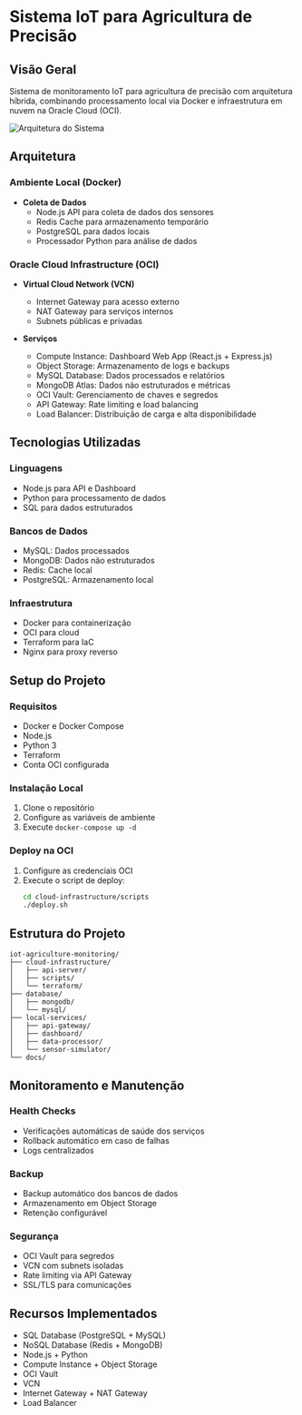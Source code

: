 # Sistema IoT para Agricultura de Precisão

## Visão Geral
Sistema de monitoramento IoT para agricultura de precisão com arquitetura híbrida, combinando processamento local via Docker e infraestrutura em nuvem na Oracle Cloud (OCI).

![Arquitetura do Sistema](architecture.png)

## Arquitetura

### Ambiente Local (Docker)
- **Coleta de Dados**
  - Node.js API para coleta de dados dos sensores
  - Redis Cache para armazenamento temporário
  - PostgreSQL para dados locais
  - Processador Python para análise de dados

### Oracle Cloud Infrastructure (OCI)
- **Virtual Cloud Network (VCN)**
  - Internet Gateway para acesso externo
  - NAT Gateway para serviços internos
  - Subnets públicas e privadas

- **Serviços**
  - Compute Instance: Dashboard Web App (React.js + Express.js)
  - Object Storage: Armazenamento de logs e backups
  - MySQL Database: Dados processados e relatórios
  - MongoDB Atlas: Dados não estruturados e métricas
  - OCI Vault: Gerenciamento de chaves e segredos
  - API Gateway: Rate limiting e load balancing
  - Load Balancer: Distribuição de carga e alta disponibilidade

## Tecnologias Utilizadas

### Linguagens
- Node.js para API e Dashboard
- Python para processamento de dados
- SQL para dados estruturados

### Bancos de Dados
- MySQL: Dados processados
- MongoDB: Dados não estruturados
- Redis: Cache local
- PostgreSQL: Armazenamento local

### Infraestrutura
- Docker para containerização
- OCI para cloud
- Terraform para IaC
- Nginx para proxy reverso

## Setup do Projeto

### Requisitos
- Docker e Docker Compose
- Node.js
- Python 3
- Terraform
- Conta OCI configurada

### Instalação Local
1. Clone o repositório
2. Configure as variáveis de ambiente
3. Execute `docker-compose up -d`

### Deploy na OCI
1. Configure as credenciais OCI
2. Execute o script de deploy:
   ```bash
   cd cloud-infrastructure/scripts
   ./deploy.sh
   ```

## Estrutura do Projeto
```
iot-agriculture-monitoring/
├── cloud-infrastructure/
│   ├── api-server/
│   ├── scripts/
│   └── terraform/
├── database/
│   ├── mongodb/
│   └── mysql/
├── local-services/
│   ├── api-gateway/
│   ├── dashboard/
│   ├── data-processor/
│   └── sensor-simulator/
└── docs/
```

## Monitoramento e Manutenção

### Health Checks
- Verificações automáticas de saúde dos serviços
- Rollback automático em caso de falhas
- Logs centralizados

### Backup
- Backup automático dos bancos de dados
- Armazenamento em Object Storage
- Retenção configurável

### Segurança
- OCI Vault para segredos
- VCN com subnets isoladas
- Rate limiting via API Gateway
- SSL/TLS para comunicações

## Recursos Implementados
- SQL Database (PostgreSQL + MySQL)
- NoSQL Database (Redis + MongoDB)
- Node.js + Python
- Compute Instance + Object Storage
- OCI Vault
- VCN
- Internet Gateway + NAT Gateway
- Load Balancer 